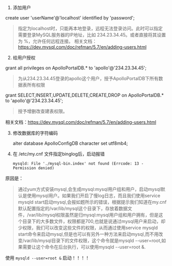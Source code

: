 1. 添加用户

  create user 'userName'@'localhost' identified by 'password';
  
  > 指定为localhost时，只能再本地登录，远程无法登录访问。此时可以指定需要登录MySQL服务器的IP地址，比如 234.23.34.45。或者直接将其设置为 %，允许任何远程连接。
    相关文档：https://dev.mysql.com/doc/refman/5.7/en/adding-users.html
    
 2. 给用户授权
 
   grant all privileges on ApolloPortalDB.* to 'apollo'@'234.23.34.45';
   
   > 为从234.23.34.45登录的apollo这个用户，授予ApolloPortalDB下所有数据表所有权限
   
   grant SELECT,INSERT,UPDATE,DELETE,CREATE,DROP on ApolloPortalDB.* to 'apollo'@'234.23.34.45';
   
   > 授予增删改查建表权限。
   
   相关文档：https://dev.mysql.com/doc/refman/5.7/en/adding-users.html
   
 3. 修改数据库的字符编码
 
    alter database ApolloConfigDB character set utf8mb4;


4. 在 /etc/my.cnf 文件指定binglog后，启动报错

   ```mysqld: File './mysql-bin.index' not found (Errcode: 13 - Permission denied)```

  原因是：
  > 通过yum方式安装mysql,会生成mysql:mysql用户组和用户，启动mysql默认是使用mysql用户。如果我们开启了慢log日志，而且我们使用service mysqld start启动mysql,会报如题所示的错误，根据提示我们知道在my.cnf默认配置指定的/var/lib/mysql这个目录下，存放着数据文件，/var/lib/mysql权限虽然是归mysql:mysql用户组和用户拥有，但是这个目录下的大多数文件，权限都是700,也就是说通过mysql用户来启动，却少权限，我们可以改变这些文件的权限，从而通过使用service mysqld start命令来启动mysql,但是也可以有另外一种方法来启动mysql,而不用改变/var/lib/mysql目录下的文件权限，这个命令就是mysqld --user=root,如果需要让这个命令在后台执行，可以使用mysqld --user=root &.
  
  使用 ```mysqld --user=root &``` 启动！！！！
